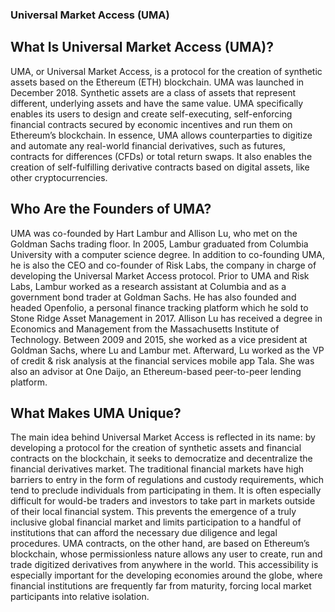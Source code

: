 ﻿

















### Universal Market Access (UMA) 
## What Is Universal Market Access (UMA)?
UMA, or Universal Market Access, is a protocol for the creation of synthetic assets based on the Ethereum (ETH) blockchain. UMA was launched in December 2018.
Synthetic assets are a class of assets that represent different, underlying assets and have the same value. UMA specifically enables its users to design and create self-executing, self-enforcing financial contracts secured by economic incentives and run them on Ethereum’s blockchain.
In essence, UMA allows counterparties to digitize and automate any real-world financial derivatives, such as futures, contracts for differences (CFDs) or total return swaps. It also enables the creation of self-fulfilling derivative contracts based on digital assets, like other cryptocurrencies.

## Who Are the Founders of UMA?
UMA was co-founded by Hart Lambur and Allison Lu, who met on the Goldman Sachs trading floor.
In 2005, Lambur graduated from Columbia University with a computer science degree. In addition to co-founding UMA, he is also the CEO and co-founder of Risk Labs, the company in charge of developing the Universal Market Access protocol.
Prior to UMA and Risk Labs, Lambur worked as a research assistant at Columbia and as a government bond trader at Goldman Sachs. He has also founded and headed Openfolio, a personal finance tracking platform which he sold to Stone Ridge Asset Management in 2017.
Allison Lu has received a degree in Economics and Management from the Massachusetts Institute of Technology.
Between 2009 and 2015, she worked as a vice president at Goldman Sachs, where Lu and Lambur met. Afterward, Lu worked as the VP of credit & risk analysis at the financial services mobile app Tala. She was also an advisor at One Daijo, an Ethereum-based peer-to-peer lending platform.

## What Makes UMA Unique?
The main idea behind Universal Market Access is reflected in its name: by developing a protocol for the creation of synthetic assets and financial contracts on the blockchain, it seeks to democratize and decentralize the financial derivatives market.
The traditional financial markets have high barriers to entry in the form of regulations and custody requirements, which tend to preclude individuals from participating in them. It is often especially difficult for would-be traders and investors to take part in markets outside of their local financial system. This prevents the emergence of a truly inclusive global financial market and limits participation to a handful of institutions that can afford the necessary due diligence and legal procedures.
UMA contracts, on the other hand, are based on Ethereum’s blockchain, whose permissionless nature allows any user to create, run and trade digitized derivatives from anywhere in the world. This accessibility is especially important for the developing economies around the globe, where financial institutions are frequently far from maturity, forcing local market participants into relative isolation.




